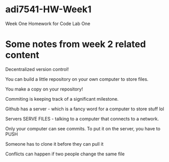 # adi7541-HW-Week1
Week One Homework for Code Lab One 


# Some notes from week 2 related content

Decentralized version control!

You can build a little repository on your own computer to store files. 

You make a copy on your repository! 

Commiting is keeping track of a significant milestone. 

Github has a server - which is a fancy word for a computer to store stuff lol

Servers SERVE FILES - talking to a computer that connects to a network. 

Only your computer can see commits. To put it on the server, you have to PUSH

Someone has to clone it before they can pull it

Conflicts can happen if two people change the same file
